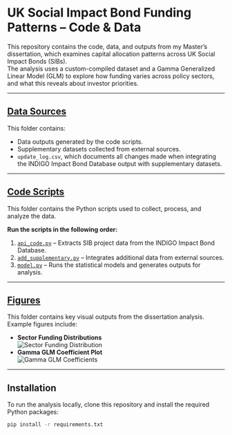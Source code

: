 # UK Social Impact Bond Funding Patterns – Code & Data

This repository contains the code, data, and outputs from my Master’s dissertation, which examines capital allocation patterns across UK Social Impact Bonds (SIBs).  
The analysis uses a custom-compiled dataset and a Gamma Generalized Linear Model (GLM) to explore how funding varies across policy sectors, and what this reveals about investor priorities.

---

## **[Data Sources](./Data%20Sources)**
This folder contains:
- Data outputs generated by the code scripts.
- Supplementary datasets collected from external sources.
- `update_log.csv`, which documents all changes made when integrating the INDIGO Impact Bond Database output with supplementary datasets.

---

## **[Code Scripts](./Code%20Scripts)**
This folder contains the Python scripts used to collect, process, and analyze the data.

**Run the scripts in the following order:**
1. [`api_code.py`](./Code%20Scripts/api_code.py) – Extracts SIB project data from the INDIGO Impact Bond Database.
2. [`add_supplementary.py`](./Code%20Scripts/add_supplementary.py) – Integrates additional data from external sources.
3. [`model.py`](./Code%20Scripts/model.py) – Runs the statistical models and generates outputs for analysis.

---

## **[Figures](./Figures)**
This folder contains key visual outputs from the dissertation analysis.  
Example figures include:
- **Sector Funding Distributions**  
  ![Sector Funding Distribution](./Figures/sector_funding_distribution.png)
- **Gamma GLM Coefficient Plot**  
  ![Gamma GLM Coefficients](./Figures/glm_coefficients.png)

---

## **Installation**
To run the analysis locally, clone this repository and install the required Python packages:
```bash
pip install -r requirements.txt
